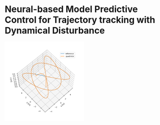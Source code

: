 # Neural-based Model Predictive Control for Trajectory tracking with Dynamical Disturbance
<img src="results/result.png" alt="" width="50%"/>